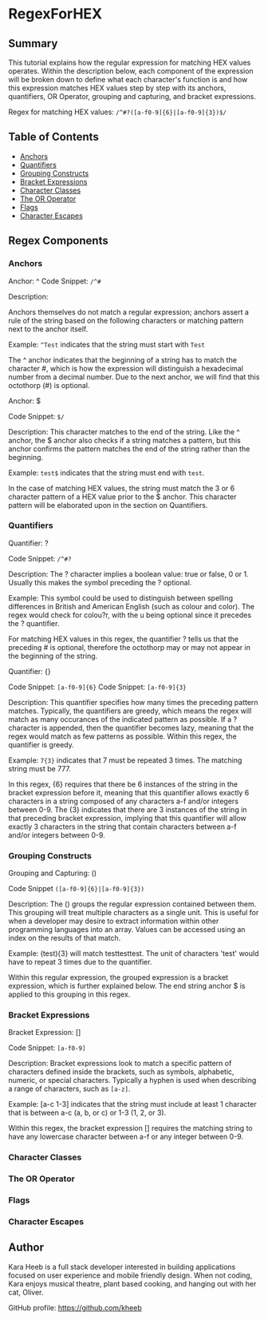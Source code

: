 # RegexForHEX

## Summary
This tutorial explains how the regular expression for matching HEX values operates. Within the description below, each component of the expression will be broken down to define what each character's function is and how this expression matches HEX values step by step with its anchors, quantifiers, OR Operator, grouping and capturing, and bracket expressions.

Regex for matching HEX values:
`/^#?([a-f0-9]{6}|[a-f0-9]{3})$/`

## Table of Contents

- [Anchors](#anchors)
- [Quantifiers](#quantifiers)
- [Grouping Constructs](#grouping-constructs)
- [Bracket Expressions](#bracket-expressions)
- [Character Classes](#character-classes)
- [The OR Operator](#the-or-operator)
- [Flags](#flags)
- [Character Escapes](#character-escapes)

## Regex Components

### Anchors

Anchor: ^
Code Snippet: `/^#`

Description:

Anchors themselves do not match a regular expression; anchors assert a rule of the string based on the following characters or matching pattern next to the anchor itself. 

Example: `^Test` indicates that the string must start with `Test`

The ^ anchor indicates that the beginning of a string has to match the character #, which is how the expression will distinguish a hexadecimal number from a decimal number. Due to the next anchor, we will find that this octothorp (#) is optional.


Anchor: $

Code Snippet: `$/`

Description: This character matches to the end of the string. Like the ^ anchor, the $ anchor also checks if a string matches a pattern, but this anchor confirms the pattern matches the end of the string rather than the beginning.

Example: `test$` indicates that the string must end with `test`.

In the case of matching HEX values, the string must match the 3 or 6 character pattern of a HEX value prior to the $ anchor. This character pattern will be elaborated upon in the section on Quantifiers. 


### Quantifiers

Quantifier: ?

Code Snippet: `/^#?`

Description: The ? character implies a boolean value: true or false, 0 or 1. Usually this makes the symbol preceding the ? optional.

Example: This symbol could be used to distinguish between spelling differences in British and American English (such as colour and color). The regex would check for colou?r, with the u being optional since it precedes the ? quantifier.

For matching HEX values in this regex, the quantifier ? tells us that the preceding # is optional, therefore the octothorp may or may not appear in the beginning of the string.


Quantifier: {}

Code Snippet: `[a-f0-9]{6}`
Code Snippet: `[a-f0-9]{3}`

Description: This quantifier specifies how many times the preceding pattern matches. Typically, the quantifiers are greedy, which means the regex will match as many occurances of the indicated pattern as possible. If a ? character is appended, then the quantifier becomes lazy, meaning that the regex would match as few patterns as possible. Within this regex, the quantifier is greedy.

Example: `7{3}` indicates that 7 must be repeated 3 times. The matching string must be 777.

In this regex, {6} requires that there be 6 instances of the string in the bracket expression before it, meaning that this quantifier allows exactly 6 characters in a string composed of any characters a-f and/or integers between 0-9. The {3} indicates that there are 3 instances of the string in that preceding bracket expression, implying that this quantifier will allow exactly 3 characters in the string that contain characters between a-f and/or integers between 0-9.


### Grouping Constructs

Grouping and Capturing: ()

Code Snippet `([a-f0-9]{6}|[a-f0-9]{3})`

Description: The () groups the regular expression contained between them. This grouping will treat multiple characters as a single unit. This is useful for when a developer may desire to extract information within other programming languages into an array. Values can be accessed using an index on the results of that match.

Example: (test){3} will match testtesttest. The unit of characters 'test' would have to repeat 3 times due to the quantifier. 

Within this regular expression, the grouped expression is a bracket expression, which is further explained below. The end string anchor $ is applied to this grouping in this regex.


### Bracket Expressions

Bracket Expression: []

Code Snippet: `[a-f0-9]`

Description: Bracket expressions look to match a specific pattern of characters defined inside the brackets, such as symbols, alphabetic, numeric, or special characters. Typically a hyphen is used when describing a range of characters, such as `[a-z]`.

Example: [a-c 1-3] indicates that the string must include at least 1 character that is between a-c (a, b, or c) or 1-3 (1, 2, or 3).

Within this regex, the bracket expression [] requires the matching string to have any lowercase character between a-f or any integer between 0-9.

### Character Classes

### The OR Operator

### Flags

### Character Escapes

## Author

Kara Heeb is a full stack developer interested in building applications focused on user experience and mobile friendly design. When not coding, Kara enjoys musical theatre, plant based cooking, and hanging out with her cat, Oliver.

GitHub profile: https://github.com/kheeb
